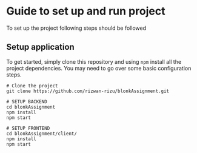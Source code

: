# Guide to set up and run project

To set up the project following steps should be followed

## Setup application

To get started, simply clone this repository and using `npm` install all the project dependencies. You may need to go over some basic configuration steps.



```
# Clone the project
git clone https://github.com/rizwan-rizu/blonkAssignment.git

# SETUP BACKEND
cd blonkAssignment
npm install
npm start

# SETUP FRONTEND
cd blonkAssignment/client/
npm install
npm start
```
